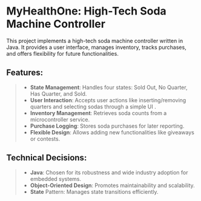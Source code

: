 # MyHealthOne: High-Tech Soda Machine Controller

This project implements a high-tech soda machine controller written in Java. It provides a user interface, manages inventory, tracks purchases, and offers flexibility for future functionalities.

## Features:

>- **State Management**: Handles four states: Sold Out, No Quarter, Has Quarter, and Sold.
>- **User Interaction**: Accepts user actions like inserting/removing quarters and selecting sodas through a simple UI .
>- **Inventory Management**: Retrieves soda counts from a microcontroller service.
>- **Purchase Logging**: Stores soda purchases for later reporting.
>- **Flexible Design**: Allows adding new functionalities like giveaways or contests.

## Technical Decisions:

>- **Java**: Chosen for its robustness and wide industry adoption for embedded systems.
>- **Object-Oriented Design**: Promotes maintainability and scalability.
>- **State** Pattern: Manages state transitions efficiently.

